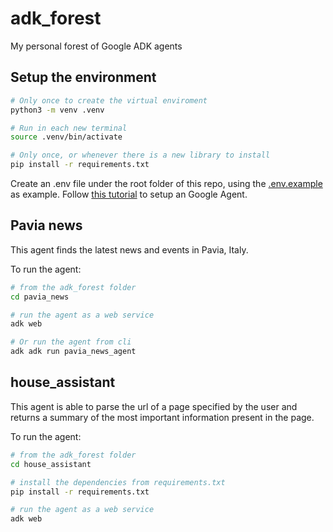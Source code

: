 # adk_forest
My personal forest of Google ADK agents


## Setup the environment

```bash
# Only once to create the virtual enviroment
python3 -m venv .venv

# Run in each new terminal
source .venv/bin/activate

# Only once, or whenever there is a new library to install
pip install -r requirements.txt
```

Create an .env file under the root folder of this repo, using the [.env.example](.env.example) as example.
Follow [this tutorial](https://youtu.be/P4VFL9nIaIA?si=07Ysn70KZYC6LsDp&t=887) to setup an Google Agent.




## Pavia news

This agent finds the latest news and events in Pavia, Italy.

To run the agent:

```bash
# from the adk_forest folder
cd pavia_news

# run the agent as a web service
adk web

# Or run the agent from cli
adk adk run pavia_news_agent
```


## house_assistant

This agent is able to parse the url of a page specified by the user and returns a summary of the most important information present in the page.

To run the agent:

```bash
# from the adk_forest folder
cd house_assistant

# install the dependencies from requirements.txt
pip install -r requirements.txt

# run the agent as a web service
adk web
```

